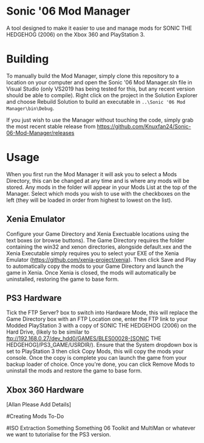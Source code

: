 # Sonic '06 Mod Manager
A tool designed to make it easier to use and manage mods for SONIC THE HEDGEHOG (2006) on the Xbox 360 and PlayStation 3.

# Building
To manually build the Mod Manager, simply clone this repository to a location on your computer and open the Sonic '06 Mod Manager.sln file in Visual Studio (only VS2019 has being tested for this, but any recent version should be able to compile). Right click on the project in the Solution Explorer and choose Rebuild Solution to build an executable in `..\Sonic '06 Mod Manager\bin\Debug`.

If you just wish to use the Manager without touching the code, simply grab the most recent stable release from https://github.com/Knuxfan24/Sonic-06-Mod-Manager/releases

# Usage
When you first run the Mod Manager it will ask you to select a Mods Directory, this can be changed at any time and is where any mods will be stored. Any mods in the folder will appear in your Mods List at the top of the Manager. Select which mods you wish to use with the checkboxes on the left (they will be loaded in order from highest to lowest on the list).

## Xenia Emulator
Configure your Game Directory and Xenia Exectuable locations using the text boxes (or browse buttons). The Game Directory requires the folder containing the win32 and xenon directories, alongside default.xex and the Xenia Executable simply requires you to select your EXE of the Xenia Emulator (https://github.com/xenia-project/xenia). Then click Save and Play to automatically copy the mods to your Game Directory and launch the game in Xenia. Once Xenia is closed, the mods will automatically be uninstalled, restoring the game to base form.

## PS3 Hardware
Tick the FTP Server? box to switch into Hardware Mode, this will replace the Game Directory box with an FTP Location one, enter the FTP link to your Modded PlayStation 3 with a copy of SONIC THE HEDGEHOG (2006) on the Hard Drive, (likely to be similar to ftp://192.168.0.27/dev_hdd0/GAMES/BLES00028-[SONIC THE HEDGEHOG]/PS3_GAME/USRDIR/). Ensure that the System dropdown box is set to PlayStation 3 then click Copy Mods, this will copy the mods your console. Once the copy is complete you can launch the game from your backup loader of choice. Once you're done, you can click Remove Mods to uninstall the mods and restore the game to base form.

## Xbox 360 Hardware
[Allan Please Add Details]

#Creating Mods
To-Do

#ISO Extraction
Something Something 06 Toolkit and MultiMan or whatever we want to tutorialise for the PS3 version.